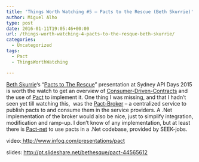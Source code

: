 ```yaml
---
title: 'Things Worth Watching #5 – Pacts to the Rescue (Beth Skurrie)'
author: Miguel Alho
type: post
date: 2016-01-11T19:05:46+00:00
url: /things-worth-watching-4-pacts-to-the-resque-beth-skurrie/
categories:
  - Uncategorized
tags:
  - Pact
  - ThingsWorthWatching

---
```

<a href="https://github.com/bethesque" target="_blank">Beth Skurrie</a>&#8216;s &#8220;<a href="http://www.infoq.com/presentations/pact" target="_blank">Pacts to The Rescue</a>&#8221; presentation at Sydney API Days 2015 is worth the watch to get an overview of <a href="http://martinfowler.com/articles/consumerDrivenContracts.html" target="_blank">Consumer-Driven-Contracts</a> and the use of <a href="https://github.com/realestate-com-au/pact" target="_blank">Pact</a> to implement it. One thing I was missing, and that I hadn&#8217;t seen yet till watching this,  was the [Pact-Broker][1] &#8211; a centralized service to publish pacts to and consume them in the service providers. A .Net implementation of the broker would also be nice, just to simplify integration, modification and ramp-up. I don&#8217;t know of any implementation, but at least there is <a href="https://github.com/SEEK-Jobs/pact-net" target="_blank">Pact-net</a> to use pacts in a .Net codebase, provided by SEEK-jobs.

video:<a href="http://www.infoq.com/presentations/pact" target="_blank"> http://www.infoq.com/presentations/pact</a>

slides: <a href="http://pt.slideshare.net/bethesque/pact-44565612" target="_blank">http://pt.slideshare.net/bethesque/pact-44565612</a>

 [1]: https://github.com/bethesque/pact_broker